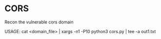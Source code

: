 # CORS
Recon the vulnerable cors domain

USAGE:
       cat <domain_file> | xargs -n1 -P10 python3 cors.py | tee -a out1.txt
